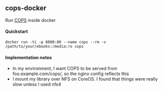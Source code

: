 ## cops-docker

Run [COPS](https://github.com/seblucas/cops) inside docker

#### Quickstart

```
docker run -ti -p 8080:80 --name cops --rm -v /path/to/your/ebooks:/media:ro cops
```

#### Implementation notes

 * In my environment, I want COPS to be served from foo.example.com/cops/, so the nginx config reflects this
 * I mount my library over NFS on CoreOS. I found that things were really slow unless I used nfs4
